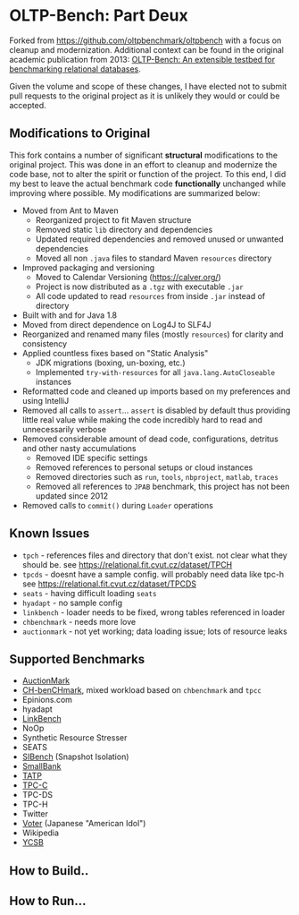 # OLTP-Bench: Part Deux

Forked from https://github.com/oltpbenchmark/oltpbench with a focus on cleanup and modernization.  Additional context can be found in the original academic publication from 2013: [OLTP-Bench: An extensible testbed for benchmarking relational databases](http://www.cs.cmu.edu/~pavlo/static/papers/oltpbench.pdf).

Given the volume and scope of these changes, I have elected not to submit pull requests to the original project as it is unlikely they would or could be accepted.


## Modifications to Original
This fork contains a number of significant **structural** modifications to the original project.  This was done in an effort to cleanup and modernize the code base, not to alter the spirit or function of the project.  To this end, I did my best to leave the actual benchmark code **functionally** unchanged while improving where possible.  My modifications are summarized below:

* Moved from Ant to Maven
    * Reorganized project to fit Maven structure
    * Removed static `lib` directory and dependencies
    * Updated required dependencies and removed unused or unwanted dependencies
    * Moved all non `.java` files to standard Maven `resources` directory
* Improved packaging and versioning
    * Moved to Calendar Versioning (https://calver.org/)
    * Project is now distributed as a `.tgz` with executable `.jar`
    * All code updated to read `resources` from inside `.jar` instead of directory
* Built with and for Java 1.8
* Moved from direct dependence on Log4J to SLF4J
* Reorganized and renamed many files (mostly `resources`) for clarity and consistency
* Applied countless fixes based on "Static Analysis"
    * JDK migrations (boxing, un-boxing, etc.)
    * Implemented `try-with-resources` for all `java.lang.AutoCloseable` instances
* Reformatted code and cleaned up imports based on my preferences and using IntelliJ
* Removed all calls to `assert`... `assert` is disabled by default thus providing little real value while making the code incredibly hard to read and unnecessarily verbose
* Removed considerable amount of dead code, configurations, detritus and other nasty accumulations
    * Removed IDE specific settings
    * Removed references to personal setups or cloud instances
    * Removed directories such as `run`, `tools`, `nbproject`, `matlab`, `traces`
    * Removed all references to `JPAB` benchmark, this project has not been updated since 2012
* Removed calls to `commit()` during `Loader` operations


## Known Issues

* `tpch` - references files and directory that don't exist.  not clear what they should be.  see https://relational.fit.cvut.cz/dataset/TPCH
* `tpcds` - doesnt have a sample config.  will probably need data like tpc-h  see https://relational.fit.cvut.cz/dataset/TPCDS
* `seats` - having difficult loading `seats`
* `hyadapt` - no sample config 
* `linkbench` - loader needs to be fixed, wrong tables referenced in loader
* `chbenchmark` - needs more love
* `auctionmark` - not yet working; data loading issue; lots of resource leaks

## Supported Benchmarks

* [AuctionMark](http://hstore.cs.brown.edu/projects/auctionmark/)
* [CH-benCHmark](http://www-db.in.tum.de/research/projects/CHbenCHmark/?lang=en), mixed workload based on `chbenchmark` and `tpcc`
* Epinions.com
* hyadapt
* [LinkBench](http://people.cs.uchicago.edu/~tga/pubs/sigmod-linkbench-2013.pdf)
* NoOp
* Synthetic Resource Stresser 
* SEATS
* [SIBench](http://sydney.edu.au/engineering/it/~fekete/teaching/serializableSI-Fekete.pdf) (Snapshot Isolation)
* [SmallBank](http://ses.library.usyd.edu.au/bitstream/2123/5353/1/michael-cahill-2009-thesis.pdf)
* [TATP](http://tatpbenchmark.sourceforge.net/)
* [TPC-C](http://www.tpc.org/tpcc/)
* TPC-DS
* TPC-H
* Twitter
* [Voter](https://github.com/VoltDB/voltdb/tree/master/examples/voter) (Japanese "American Idol")
* Wikipedia
* [YCSB](https://github.com/brianfrankcooper/YCSB)

## How to Build..

## How to Run...

